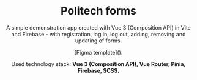 <div style="margin-top:0; padding-top:0" align="center">
<h1 style="margin-top:0">Politech forms</h1>
<p>A simple demonstration app created with Vue 3 (Composition API) in Vite and Firebase - with registration,
log in, log out, adding, removing and updating of forms.</p>
  
<p>[Figma template](<https://www.figma.com/file/6N6ufjxhn6W3hSlcVsH9uD/Тестовое-(Copy)?node-id=0%3A1&mode=dev>).</p>




<p>Used technology stack: <b>Vue 3 (Composition API), Vue Router, Pinia, Firebase, SCSS.</b></p>

